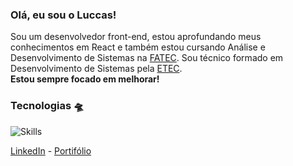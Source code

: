 ### Olá, eu sou o Luccas!
Sou um desenvolvedor front-end, estou aprofundando meus conhecimentos em React e também estou cursando Análise e Desenvolvimento de Sistemas na [FATEC](https://fatecrl.edu.br/). Sou técnico formado em Desenvolvimento de Sistemas pela [ETEC](https://www.etecpg.com.br/). <br> **Estou sempre focado em melhorar!** <br>

### Tecnologias 🛸
![Skills](https://skillicons.dev/icons?i=react,tailwind,git,vite,html,css,javascript)


[LinkedIn](https://www.linkedin.com/in/davttiw) -
[Portifólio](https://davittiw.vercel.app/)
